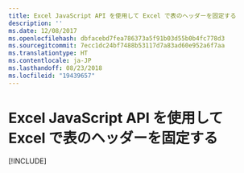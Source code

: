 ```yaml
---
title: Excel JavaScript API を使用して Excel で表のヘッダーを固定する
description: ''
ms.date: 12/08/2017
ms.openlocfilehash: dbfacebd7fea786373a5f91b03d55b0b4fc778d3
ms.sourcegitcommit: 7ecc1dc24bf7488b53117d7a83ad60e952a6f7aa
ms.translationtype: HT
ms.contentlocale: ja-JP
ms.lasthandoff: 08/23/2018
ms.locfileid: "19439657"
---
```

# <a name="freeze-a-table-header-in-excel-using-the-excel-javascript-api"></a>Excel JavaScript API を使用して Excel で表のヘッダーを固定する

[!INCLUDE[](../includes/excel-tutorial-freeze-header.md)]